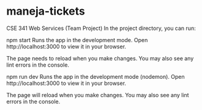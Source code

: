 # maneja-tickets
CSE 341 Web Services (Team Project)
In the project directory, you can run:

npm start
Runs the app in the development mode.
Open http://localhost:3000 to view it in your browser.

The page needs to reload when you make changes.
You may also see any lint errors in the console.

npm run dev
Runs the app in the development mode (nodemon).
Open http://localhost:3000 to view it in your browser.

The page will reload when you make changes.
You may also see any lint errors in the console.

